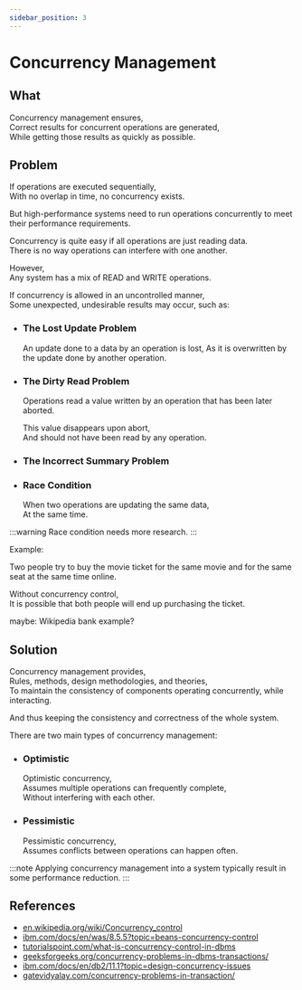 ```yaml
---
sidebar_position: 3
---
```


# Concurrency Management

## What

Concurrency management ensures,  
Correct results for concurrent operations are generated,  
While getting those results as quickly as possible.

## Problem

If operations are executed sequentially,  
With no overlap in time, no concurrency exists.

But high-performance systems need to run operations concurrently to meet their performance requirements.

Concurrency is quite easy if all operations are just reading data.  
There is no way operations can interfere with one another.

However,  
Any system has a mix of READ and WRITE operations.

If concurrency is allowed in an uncontrolled manner,  
Some unexpected, undesirable results may occur, such as:

- ### The Lost Update Problem

  An update done to a data by an operation is lost,
  As it is overwritten by the update done by another operation.

- ### The Dirty Read Problem

  Operations read a value written by an operation that has been later aborted.

  This value disappears upon abort,  
  And should not have been read by any operation.

- ### The Incorrect Summary Problem

- ### Race Condition

  When two operations are updating the same data,  
  At the same time.

:::warning
Race condition needs more research.
:::

Example:

Two people try to buy the movie ticket for the same movie and for the same seat at the same time online.

Without concurrency control,  
It is possible that both people will end up purchasing the ticket.

maybe: Wikipedia bank example?

## Solution

Concurrency management provides,  
Rules, methods, design methodologies, and theories,  
To maintain the consistency of components operating concurrently, while interacting.

And thus keeping the consistency and correctness of the whole system.

There are two main types of concurrency management:

- ### Optimistic

  Optimistic concurrency,  
  Assumes multiple operations can frequently complete,  
  Without interfering with each other.

- ### Pessimistic

  Pessimistic concurrency,  
  Assumes conflicts between operations can happen often.

:::note
Applying concurrency management into a system typically result in some performance reduction.
:::

## References

- [en.wikipedia.org/wiki/Concurrency_control](https://en.wikipedia.org/wiki/Concurrency_control)
- [ibm.com/docs/en/was/8.5.5?topic=beans-concurrency-control](https://www.ibm.com/docs/en/was/8.5.5?topic=beans-concurrency-control)
- [tutorialspoint.com/what-is-concurrency-control-in-dbms](https://www.tutorialspoint.com/what-is-concurrency-control-in-dbms)
- [geeksforgeeks.org/concurrency-problems-in-dbms-transactions/](https://www.geeksforgeeks.org/concurrency-problems-in-dbms-transactions/)
- [ibm.com/docs/en/db2/11.1?topic=design-concurrency-issues](https://www.ibm.com/docs/en/db2/11.1?topic=design-concurrency-issues)
- [gatevidyalay.com/concurrency-problems-in-transaction/](https://www.gatevidyalay.com/concurrency-problems-in-transaction/)
